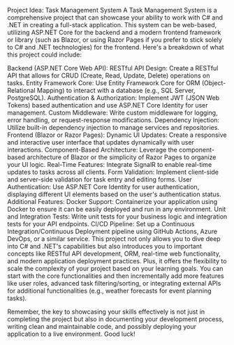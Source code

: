 Project Idea: Task Management System
A Task Management System is a comprehensive project that can showcase your ability to work with C# and .NET in creating a full-stack application. This system can be web-based, utilizing ASP.NET Core for the backend and a modern frontend framework or library (such as Blazor, or using Razor Pages if you prefer to stick solely to C# and .NET technologies) for the frontend. Here's a breakdown of what this project could include:

Backend (ASP.NET Core Web API):
RESTful API Design: Create a RESTful API that allows for CRUD (Create, Read, Update, Delete) operations on tasks.
Entity Framework Core: Use Entity Framework Core for ORM (Object-Relational Mapping) to interact with a database (e.g., SQL Server, PostgreSQL).
Authentication & Authorization: Implement JWT (JSON Web Tokens) based authentication and use ASP.NET Core Identity for user management.
Custom Middleware: Write custom middleware for logging, error handling, or request-response modifications.
Dependency Injection: Utilize built-in dependency injection to manage services and repositories.
Frontend (Blazor or Razor Pages):
Dynamic UI Updates: Create a responsive and interactive user interface that updates dynamically with user interactions.
Component-Based Architecture: Leverage the component-based architecture of Blazor or the simplicity of Razor Pages to organize your UI logic.
Real-Time Features: Integrate SignalR to enable real-time updates to tasks across all clients.
Form Validation: Implement client-side and server-side validation for task entry and editing forms.
User Authentication: Use ASP.NET Core Identity for user authentication, displaying different UI elements based on the user's authentication status.
Additional Features:
Docker Support: Containerize your application using Docker to ensure it can be easily deployed and run in any environment.
Unit and Integration Tests: Write unit tests for your business logic and integration tests for your API endpoints.
CI/CD Pipeline: Set up a Continuous Integration/Continuous Deployment pipeline using GitHub Actions, Azure DevOps, or a similar service.
This project not only allows you to dive deep into C# and .NET's capabilities but also introduces you to important concepts like RESTful API development, ORM, real-time web functionality, and modern application deployment practices. Plus, it offers the flexibility to scale the complexity of your project based on your learning goals. You can start with the core functionalities and then incrementally add more features like user roles, advanced task filtering/sorting, or integrating external APIs for additional functionalities (e.g., weather forecasts for event planning tasks).

Remember, the key to showcasing your skills effectively is not just in completing the project but also in documenting your development process, writing clean and maintainable code, and possibly deploying your application to a live environment. Good luck!
